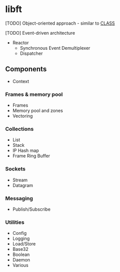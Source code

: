 # libft

\[TODO\] Object-oriented approach - similar to [CLASS](https://rfc.zeromq.org/spec:21/CLASS/)

\[TODO\] Event-driven architecture

* Reactor
  * Synchronous Event Demultiplexer
  * Dispatcher


## Components

 - Context

### Frames & memory pool

 - Frames
 - Memory pool and zones
 - Vectoring

### Collections

 - List
 - Stack
 - IP Hash map
 - Frame Ring Buffer

### Sockets

 - Stream
 - Datagram

### Messaging
 
  - Publish/Subscribe

### Utilities

  - Config
  - Logging
  - Load/Store
  - Base32
  - Boolean
  - Daemon
  - Various
 